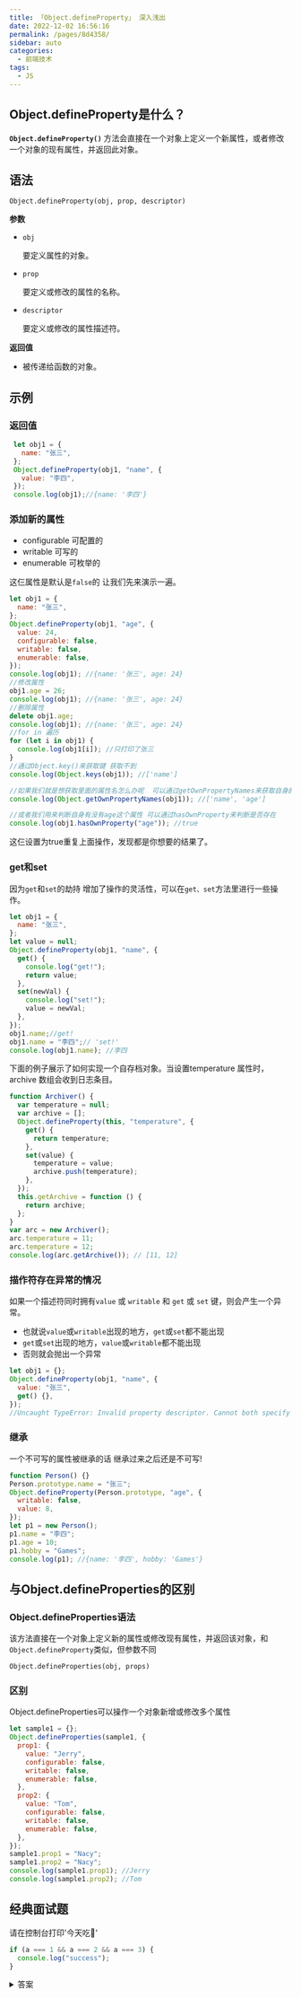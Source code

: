 ```yaml
---
title: 「Object.defineProperty」 深入浅出
date: 2022-12-02 16:56:16
permalink: /pages/8d4358/
sidebar: auto
categories:
  - 前端技术
tags:
  - JS
---
```


## Object.defineProperty是什么？

**`Object.defineProperty()`** 方法会直接在一个对象上定义一个新属性，或者修改一个对象的现有属性，并返回此对象。


## 语法

```
Object.defineProperty(obj, prop, descriptor)
```
 **参数**

-   `obj`

    要定义属性的对象。

-   `prop`

    要定义或修改的属性的名称。

-   `descriptor`

    要定义或修改的属性描述符。

 **返回值**

- 被传递给函数的对象。

## 示例

### 返回值


```js
 let obj1 = {
   name: "张三",
 };
 Object.defineProperty(obj1, "name", {
   value: "李四",
 });
 console.log(obj1);//{name: '李四'}
```
### 添加新的属性

- configurable 可配置的
- writable 可写的
- enumerable 可枚举的

这仨属性是默认是`false`的 让我们先来演示一遍。

```js
let obj1 = {
  name: "张三",
};
Object.defineProperty(obj1, "age", {
  value: 24,
  configurable: false,
  writable: false,
  enumerable: false,
});
console.log(obj1); //{name: '张三', age: 24}
//修改属性
obj1.age = 26;
console.log(obj1); //{name: '张三', age: 24}
//删除属性
delete obj1.age;
console.log(obj1); //{name: '张三', age: 24}
//for in 遍历
for (let i in obj1) {
  console.log(obj1[i]); //只打印了张三
}
//通过Object.key()来获取键 获取不到
console.log(Object.keys(obj1)); //['name']

//如果我们就是想获取里面的属性名怎么办呢  可以通过getOwnPropertyNames来获取自身的属性
console.log(Object.getOwnPropertyNames(obj1)); //['name', 'age']

//或者我们用来判断自身有没有age这个属性 可以通过hasOwnProperty来判断是否存在
console.log(obj1.hasOwnProperty("age")); //true
```
这仨设置为true重复上面操作，发现都是你想要的结果了。


### get和set
因为`get`和`set`的劫持 增加了操作的灵活性，可以在`get、set`方法里进行一些操作。

```js
let obj1 = {
  name: "张三",
};
let value = null;
Object.defineProperty(obj1, "name", {
  get() {
    console.log("get!");
    return value;
  },
  set(newVal) {
    console.log("set!");
    value = newVal;
  },
});
obj1.name;//get!
obj1.name = "李四";// 'set!'
console.log(obj1.name); //李四
```
下面的例子展示了如何实现一个自存档对象。当设置temperature 属性时，archive 数组会收到日志条目。

```js
function Archiver() {
  var temperature = null;
  var archive = [];
  Object.defineProperty(this, "temperature", {
    get() {
      return temperature;
    },
    set(value) {
      temperature = value;
      archive.push(temperature);
    },
  });
  this.getArchive = function () {
    return archive;
  };
}
var arc = new Archiver();
arc.temperature = 11;
arc.temperature = 12;
console.log(arc.getArchive()); // [11, 12]
```

### 描作符存在异常的情况

如果一个描述符同时拥有`value` 或 `writable` 和 `get` 或 `set` 键，则会产生一个异常。

- 也就说`value`或`writable`出现的地方，`get`或`set`都不能出现
- `get`或`set`出现的地方，`value`或`writable`都不能出现
- 否则就会抛出一个异常

```js
let obj1 = {};
Object.defineProperty(obj1, "name", {
  value: "张三",
  get() {},
});
//Uncaught TypeError: Invalid property descriptor. Cannot both specify accessors and a value or writable attribute
```

### 继承

一个不可写的属性被继承的话 继承过来之后还是不可写!

```js
function Person() {}
Person.prototype.name = "张三";
Object.defineProperty(Person.prototype, "age", {
  writable: false,
  value: 8,
});
let p1 = new Person();
p1.name = "李四";
p1.age = 10;
p1.hobby = "Games";
console.log(p1); //{name: '李四', hobby: 'Games'}
```

## 与Object.defineProperties的区别

### Object.defineProperties语法
该方法直接在一个对象上定义新的属性或修改现有属性，并返回该对象，和`Object.defineProperty`类似，但参数不同
```
Object.defineProperties(obj, props)
```

### 区别

Object.defineProperties可以操作一个对象新增或修改多个属性

```js
let sample1 = {};
Object.defineProperties(sample1, {
  prop1: {
    value: "Jerry",
    configurable: false,
    writable: false,
    enumerable: false,
  },
  prop2: {
    value: "Tom",
    configurable: false,
    writable: false,
    enumerable: false,
  },
});
sample1.prop1 = "Nacy";
sample1.prop2 = "Nacy";
console.log(sample1.prop1); //Jerry
console.log(sample1.prop2); //Tom
```



## 经典面试题

请在控制台打印'今天吃🍔'
```js
if (a === 1 && a === 2 && a === 3) {
  console.log("success");
}
```

<details>
<summary>答案</summary>

```js
let i = 1;
Object.defineProperty(window, "a", {
  get() {
    return i++;
  },
});

每次调用a的时候都会走到get方法里面，返回i++

if (a === 1 && a === 2 && a === 3) {
  console.log("今天吃🍔");
}
```
</details>
